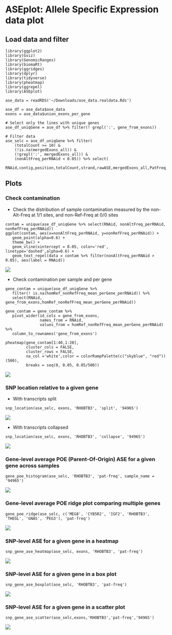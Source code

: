 # ASEplot: Allele Specific Expression data plot

## Load data and filter
```
library(ggplot2)
library(Gviz)
library(GenomicRanges)
library(biomaRt)
library(ggridges)
library(dplyr)
library(tidyverse)
library(pheatmap)
library(ggrepel)
library(ASEplot)

ase_data = readRDS('~/Downloads/ase_data.realdata.Rds')

ase_df = ase_data$ase_data
exons = ase_data$union_exons_per_gene

# Select only the lines with unique genes
ase_df_uniqGene = ase_df %>% filter(! grepl(':', gene_from_exons))

# Filter data
ase_selc = ase_df_uniqGene %>% filter( 
    (totalCount >= 10) & 
    (!is.na(mergedExons_all)) & 
    (!grepl(':', mergedExons_all)) &
    (nonAltFreq_perRNAid < 0.05)) %>% select(
    RNAid,contig,position,totalCount,strand,rawASE,mergedExons_all,PatFreq,PatDepth,MatDepth,mergedExons_all,gene_name_from_exons,gene_id_from_exons)
```

## Plots

### Check contamination

- Check the distribution of sample contamination measured by the non-Alt-Freq at 1/1 sites, and non-Ref-Freq at 0/0 sites

```
contam = unique(ase_df_uniqGene %>% select(RNAid, nonAltFreq_perRNAid, nonRefFreq_perRNAid))
ggplot(contam, aes(x=nonAltFreq_perRNAid, y=nonRefFreq_perRNAid)) + 
   geom_point(alpha=0.6) + 
   theme_bw() + 
   geom_vline(xintercept = 0.05, color='red', linetype='dashed',alpha=0.6) + 
   geom_text_repel(data = contam %>% filter(nonAltFreq_perRNAid > 0.05), aes(label = RNAid))
```
![](figures/contam.png)


- Check contamination per sample and per gene

```
gene_contam = unique(ase_df_uniqGene %>% 
   filter(! is.na(homRef_nonRefFreq_mean_perGene_perRNAid)) %>% 
   select(RNAid, gene_from_exons,homRef_nonRefFreq_mean_perGene_perRNAid))

gene_contam = gene_contam %>% 
   pivot_wider(id_cols = gene_from_exons, 
               names_from = RNAid, 
               values_from = homRef_nonRefFreq_mean_perGene_perRNAid) %>% 
   column_to_rownames('gene_from_exons')

pheatmap(gene_contam[1:40,1:20], 
         cluster_cols = FALSE, 
         cluster_rows = FALSE, 
         na_col ='white',color = colorRampPalette(c("skyblue", "red"))(500),
         breaks = seq(0, 0.05, 0.05/500))
```
![](figures/contam_per_gene.png)


### SNP location relative to a given gene

- With transcripts split
```
snp_location(ase_selc, exons, 'RHOBTB3', 'split', '94965')
```
![](figures/snp_location.png)

- With transcripts collapsed
```
snp_location(ase_selc, exons, 'RHOBTB3', 'collapse', '94965')
```
![](figures/snp_location_collapsed.png)


### Gene-level average POE (Parent-Of-Origin) ASE for a given gene across samples
```
gene_poe_histogram(ase_selc, 'RHOBTB3', 'pat-freq', sample_name = '94965')
```
![](figures/histogram.png)


### Gene-level average POE ridge plot comparing multiple genes
```
gene_poe_ridge(ase_selc, c('MEG8', 'CYB5R2', 'IGF2', 'RHOBTB3', 'THEGL', 'GNAS', 'PEG3'), 'pat-freq')
```
![](figures/ridges.png)


### SNP-level ASE for a given gene in a heatmap
```
snp_gene_ase_heatmap(ase_selc, exons, 'RHOBTB3', 'pat-freq')
```
![](figures/heatmap.png)


### SNP-level ASE for a given gene in a box plot
```
snp_gene_ase_boxplot(ase_selc, 'RHOBTB3', 'pat-freq') 
```
![](figures/boxplot.png)

### SNP-level ASE for a given gene in a scatter plot
```
snp_gene_ase_scatter(ase_selc,exons,'RHOBTB3','pat-freq','94965')
```
![](figures/scatter.png)

